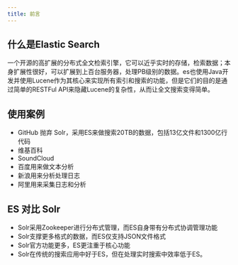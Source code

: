 ```yaml
---
title: 前言
---
```


## 什么是Elastic Search
一个开源的高扩展的分布式全文检索引擎，它可以近乎实时的存储，检索数据；本身扩展性很好，可以扩展到上百台服务器，处理PB级别的数据。es也使用Java开发并使用Lucene作为其核心来实现所有索引和搜索的功能，但是它们的目的是通过简单的RESTFul API来隐藏Lucene的复杂性，从而让全文搜索变得简单。


## 使用案例
- GitHub 抛弃 Solr，采用ES来做搜索20TB的数据，包括13亿文件和1300亿行代码
- 维基百科
- SoundCloud
- 百度用来做文本分析
- 新浪用来分析处理日志
- 阿里用来采集日志和分析

## ES 对比 Solr
- Solr采用Zookeeper进行分布式管理，而ES自身带有分布式协调管理功能
- Solr支撑更多格式的数据，而ES仅支持JSON文件格式
- Solr官方功能更多，ES更注重于核心功能
- Solr在传统的搜索应用中好于ES，但在处理实时搜索中效率低于ES。

